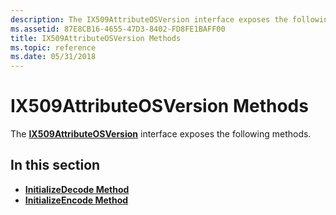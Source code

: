 ```yaml
---
description: The IX509AttributeOSVersion interface exposes the following methods.
ms.assetid: 87E8CB16-4655-47D3-8402-FD8FE1BAFF00
title: IX509AttributeOSVersion Methods
ms.topic: reference
ms.date: 05/31/2018
---
```


# IX509AttributeOSVersion Methods

The [**IX509AttributeOSVersion**](/windows/desktop/api/CertEnroll/nn-certenroll-ix509attributeosversion) interface exposes the following methods.

## In this section

-   [**InitializeDecode Method**](/windows/desktop/api/CertEnroll/nf-certenroll-ix509attributeosversion-initializedecode)
-   [**InitializeEncode Method**](/windows/desktop/api/CertEnroll/nf-certenroll-ix509attributeosversion-initializeencode)

 

 



